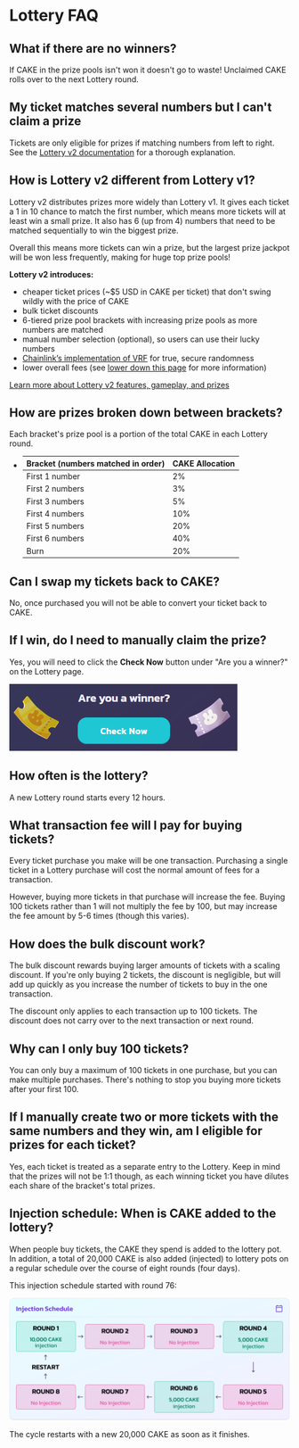 # Lottery FAQ

## What if there are no winners?

If CAKE in the prize pools isn't won it doesn't go to waste! Unclaimed CAKE rolls over to the next Lottery round.

## My ticket matches several numbers but I can't claim a prize

Tickets are only eligible for prizes if matching numbers from left to right. See the [Lottery v2 documentation](./) for a thorough explanation.

## How is Lottery v2 different from Lottery v1?

Lottery v2 distributes prizes more widely than Lottery v1. It gives each ticket a 1 in 10 chance to match the first number, which means more tickets will at least win a small prize. It also has 6 \(up from 4\) numbers that need to be matched sequentially to win the biggest prize.

Overall this means more tickets can win a prize, but the largest prize jackpot will be won less frequently, making for huge top prize pools!

**Lottery v2 introduces:**

* cheaper ticket prices \(~$5 USD in CAKE per ticket\) that don't swing wildly with the price of CAKE
* bulk ticket discounts
* 6-tiered prize pool brackets with increasing prize pools as more numbers are matched
* manual number selection \(optional\), so users can use their lucky numbers
* [Chainlink’s implementation of VRF](https://docs.chain.link/docs/chainlink-vrf/) for true, secure randomness
* lower overall fees \(see [lower down this page](lottery-faq.md#what-transaction-fee-will-i-pay-for-buying-tickets) for more information\)

[Learn more about Lottery v2 features, gameplay, and prizes](./)

## How are prizes broken down between brackets?

Each bracket's prize pool is a portion of the total CAKE in each Lottery round. 

* | Bracket \(numbers matched in order\) | CAKE Allocation |
  | :--- | :--- |
  | First 1 number | 2% |
  | First 2 numbers | 3% |
  | First 3 numbers | 5% |
  | First 4 numbers | 10% |
  | First 5 numbers | 20% |
  | First 6 numbers | 40% |
  | Burn | 20% |

## Can I swap my tickets back to CAKE?

No, once purchased you will not be able to convert your ticket back to CAKE.

## If I win, do I need to manually claim the prize?

Yes, you will need to click the **Check Now** button under "Are you a winner?" on the Lottery page.

![](../../.gitbook/assets/image%20%2886%29.png)

## How often is the lottery?

A new Lottery round starts every 12 hours.

## What transaction fee will I pay for buying tickets?

Every ticket purchase you make will be one transaction. Purchasing a single ticket in a Lottery purchase will cost the normal amount of fees for a transaction.

However, buying more tickets in that purchase will increase the fee. Buying 100 tickets rather than 1 will not multiply the fee by 100, but may increase the fee amount by 5-6 times \(though this varies\).

## How does the bulk discount work?

The bulk discount rewards buying larger amounts of tickets with a scaling discount. If you're only buying 2 tickets, the discount is negligible, but will add up quickly as you increase the number of tickets to buy in the one transaction.

The discount only applies to each transaction up to 100 tickets. The discount does not carry over to the next transaction or next round.

## Why can I only buy 100 tickets?

You can only buy a maximum of 100 tickets in one purchase, but you can make multiple purchases. There's nothing to stop you buying more tickets after your first 100.

## If I manually create two or more tickets with the same numbers and they win, am I eligible for prizes for each ticket?

Yes, each ticket is treated as a separate entry to the Lottery. Keep in mind that the prizes will not be 1:1 though, as each winning ticket you have dilutes each share of the bracket's total prizes.

## Injection schedule: When is CAKE added to the lottery? 

When people buy tickets, the CAKE they spend is added to the lottery pot. In addition, a total of 20,000 CAKE is also added \(injected\) to lottery pots on a regular schedule over the course of eight rounds \(four days\).

This injection schedule started with round 76:

![Lottery injection schedule](../../.gitbook/assets/injection-schedule.png)

The cycle restarts with a new 20,000 CAKE as soon as it finishes.

